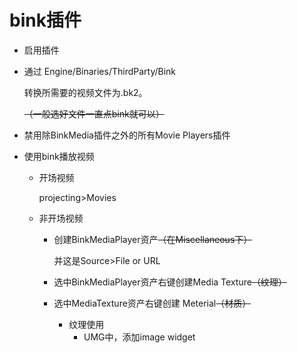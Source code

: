 # bink插件

- 启用插件

- 通过 Engine/Binaries/ThirdParty/Bink 

  转换所需要的视频文件为.bk2。

  ~~（一般选好文件一直点bink就可以）~~

- 禁用除BinkMedia插件之外的所有Movie Players插件

- 使用bink播放视频

  - 开场视频

    projecting>Movies

  - 非开场视频

    - 创建BinkMediaPlayer资产~~（在Miscellaneous下）~~

      并这是Source>File or URL

    - 选中BinkMediaPlayer资产右键创建Media Texture~~（纹理）~~

    - 选中MediaTexture资产右键创建 Meterial~~（材质）~~

      - 纹理使用
        - UMG中，添加image widget